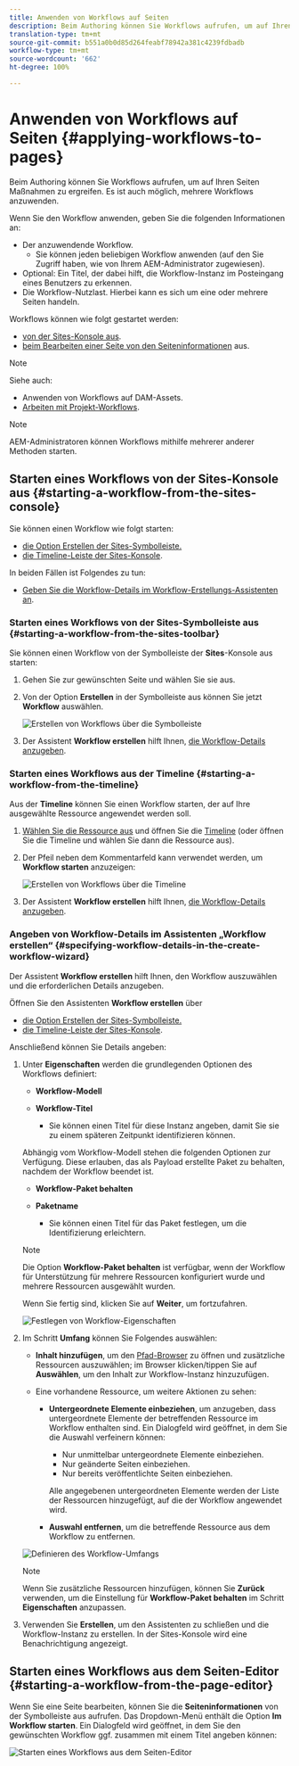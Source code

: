```yaml
---
title: Anwenden von Workflows auf Seiten
description: Beim Authoring können Sie Workflows aufrufen, um auf Ihren Seiten Aktionen auszuführen. Es ist auch möglich, mehrere Workflows anzuwenden.
translation-type: tm+mt
source-git-commit: b551a0b0d85d264feabf78942a381c4239fdbadb
workflow-type: tm+mt
source-wordcount: '662'
ht-degree: 100%

---
```



# Anwenden von Workflows auf Seiten   {#applying-workflows-to-pages}

Beim Authoring können Sie Workflows aufrufen, um auf Ihren Seiten Maßnahmen zu ergreifen. Es ist auch möglich, mehrere Workflows anzuwenden.

Wenn Sie den Workflow anwenden, geben Sie die folgenden Informationen an:

* Der anzuwendende Workflow.
   * Sie können jeden beliebigen Workflow anwenden (auf den Sie Zugriff haben, wie von Ihrem AEM-Administrator zugewiesen).
* Optional: Ein Titel, der dabei hilft, die Workflow-Instanz im Posteingang eines Benutzers zu erkennen.
* Die Workflow-Nutzlast. Hierbei kann es sich um eine oder mehrere Seiten handeln.

Workflows können wie folgt gestartet werden:

* [von der Sites-Konsole aus](#starting-a-workflow-from-the-sites-console).
* [beim Bearbeiten einer Seite von den Seiteninformationen](#starting-a-workflow-from-the-page-editor) aus.

>[!NOTE]
>
>Siehe auch:
>
>* Anwenden von Workflows auf DAM-Assets.
>* [Arbeiten mit Projekt-Workflows](/help/sites-cloud/authoring/projects/workflows.md).


<!-- 
>* [How to apply workflows to DAM assets](/help/assets/assets-workflow.md).
>* [Working with Project Workflows](/help/sites-cloud/authoring/projects/workflows.md).
-->

>[!NOTE]
>
>AEM-Administratoren können Workflows mithilfe mehrerer anderer Methoden starten.

<!-- 
>AEM administrators can [start workflows using several other methods](/help/sites-administering/workflows-starting.md).
-->

## Starten eines Workflows von der Sites-Konsole aus {#starting-a-workflow-from-the-sites-console}

Sie können einen Workflow wie folgt starten:

* [die Option Erstellen der Sites-Symbolleiste.](#starting-a-workflow-from-the-sites-toolbar)
* [die Timeline-Leiste der Sites-Konsole](#starting-a-workflow-from-the-timeline).

In beiden Fällen ist Folgendes zu tun:

* [Geben Sie die Workflow-Details im Workflow-Erstellungs-Assistenten an](#specifying-workflow-details-in-the-create-workflow-wizard).

### Starten eines Workflows von der Sites-Symbolleiste aus {#starting-a-workflow-from-the-sites-toolbar}

Sie können einen Workflow von der Symbolleiste der **Sites**-Konsole aus starten:

1. Gehen Sie zur gewünschten Seite und wählen Sie sie aus.

1. Von der Option **Erstellen** in der Symbolleiste aus können Sie jetzt **Workflow** auswählen.

   ![Erstellen von Workflows über die Symbolleiste](/help/sites-cloud/authoring/assets/workflows-create-from-toolbar.png)

1. Der Assistent **Workflow erstellen** hilft Ihnen, [die Workflow-Details anzugeben](#specifying-workflow-details-in-the-create-workflow-wizard).

### Starten eines Workflows aus der Timeline       {#starting-a-workflow-from-the-timeline}

Aus der **Timeline** können Sie einen Workflow starten, der auf Ihre ausgewählte Ressource angewendet werden soll.

1. [Wählen Sie die Ressource aus](/help/sites-cloud/authoring/getting-started/basic-handling.md#viewing-and-selecting-resources) und öffnen Sie die [Timeline](/help/sites-cloud/authoring/getting-started/basic-handling.md#timeline) (oder öffnen Sie die Timeline und wählen Sie dann die Ressource aus).
1. Der Pfeil neben dem Kommentarfeld kann verwendet werden, um **Workflow starten** anzuzeigen:

   ![Erstellen von Workflows über die Timeline](/help/sites-cloud/authoring/assets/workflows-create-from-timeline.png)

1. Der Assistent **Workflow erstellen** hilft Ihnen, [die Workflow-Details anzugeben](#specifying-workflow-details-in-the-create-workflow-wizard).

### Angeben von Workflow-Details im Assistenten „Workflow erstellen“       {#specifying-workflow-details-in-the-create-workflow-wizard}

Der Assistent **Workflow erstellen** hilft Ihnen, den Workflow auszuwählen und die erforderlichen Details anzugeben.

Öffnen Sie den Assistenten **Workflow erstellen** über

* [die Option Erstellen der Sites-Symbolleiste.](#starting-a-workflow-from-the-sites-toolbar)
* [die Timeline-Leiste der Sites-Konsole](#starting-a-workflow-from-the-timeline).

Anschließend können Sie Details angeben:

1. Unter **Eigenschaften** werden die grundlegenden Optionen des Workflows definiert:

   * **Workflow-Modell**
   * **Workflow-Titel**

      * Sie können einen Titel für diese Instanz angeben, damit Sie sie zu einem späteren Zeitpunkt identifizieren können.

   Abhängig vom Workflow-Modell stehen die folgenden Optionen zur Verfügung. Diese erlauben, das als Payload erstellte Paket zu behalten, nachdem der Workflow beendet ist.

   * **Workflow-Paket behalten**
   * **Paketname**

      * Sie können einen Titel für das Paket festlegen, um die Identifizierung erleichtern.
   >[!NOTE]
   >
   >Die Option **Workflow-Paket behalten** ist verfügbar, wenn der Workflow für Unterstützung für mehrere Ressourcen konfiguriert wurde und mehrere Ressourcen ausgewählt wurden.

   <!--
   >The **Keep workflow package** option is available when the workflow has been configured for [Multi Resource Support](/help/sites-developing/workflows-models.md#configuring-a-workflow-for-multi-resource-support) and multiple resources have been selected.
   -->

   Wenn Sie fertig sind, klicken Sie auf **Weiter**, um fortzufahren.

   ![Festlegen von Workflow-Eigenschaften](/help/sites-cloud/authoring/assets/workflows-properties.png)

1. Im Schritt **Umfang** können Sie Folgendes auswählen:

   * **Inhalt hinzufügen**, um den [Pfad-Browser](/help/sites-cloud/authoring/fundamentals/environment-tools.md#path-browser) zu öffnen und zusätzliche Ressourcen auszuwählen; im Browser klicken/tippen Sie auf **Auswählen**, um den Inhalt zur Workflow-Instanz hinzuzufügen.

   * Eine vorhandene Ressource, um weitere Aktionen zu sehen:

      * **Untergeordnete Elemente einbeziehen**, um anzugeben, dass untergeordnete Elemente der betreffenden Ressource im Workflow enthalten sind.
Ein Dialogfeld wird geöffnet, in dem Sie die Auswahl verfeinern können:

         * Nur unmittelbar untergeordnete Elemente einbeziehen.
         * Nur geänderte Seiten einbeziehen.
         * Nur bereits veröffentlichte Seiten einbeziehen.

         Alle angegebenen untergeordneten Elemente werden der Liste der Ressourcen hinzugefügt, auf die der Workflow angewendet wird.

      * **Auswahl entfernen**, um die betreffende Ressource aus dem Workflow zu entfernen.

   ![Definieren des Workflow-Umfangs](/help/sites-cloud/authoring/assets/workflows-scope.png)

   >[!NOTE]
   >
   >Wenn Sie zusätzliche Ressourcen hinzufügen, können Sie **Zurück** verwenden, um die Einstellung für **Workflow-Paket behalten** im Schritt **Eigenschaften** anzupassen.

1. Verwenden Sie **Erstellen**, um den Assistenten zu schließen und die Workflow-Instanz zu erstellen. In der Sites-Konsole wird eine Benachrichtigung angezeigt.

## Starten eines Workflows aus dem Seiten-Editor {#starting-a-workflow-from-the-page-editor}

Wenn Sie eine Seite bearbeiten, können Sie die **Seiteninformationen** von der Symbolleiste aus aufrufen. Das Dropdown-Menü enthält die Option **Im Workflow starten**. Ein Dialogfeld wird geöffnet, in dem Sie den gewünschten Workflow ggf. zusammen mit einem Titel angeben können:

![Starten eines Workflows aus dem Seiten-Editor](/help/sites-cloud/authoring/assets/workflows-create-page-editor.png)
